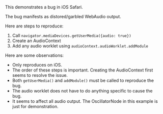 This demonstrates a bug in iOS Safari.

The bug manifests as distored/garbled WebAudio output.

Here are steps to reproduce:

1. Call `navigator.mediaDevices.getUserMedia({audio: true})`
2. Create an AudioContext
3. Add any audio worklet using `audioContext.audioWorklet.addModule`

Here are some observations:

- Only reproduces on iOS.
- The order of these steps is important. Creating the AudioContext first seems to resolve the issue.
- Both `getUserMedia()` and `addModule()` must be called to reproduce the bug.
- The audio worklet does not have to do anything specific to cause the bug.
- It seems to affect all audio output. The OscillatorNode in this example is just for demonstration.
